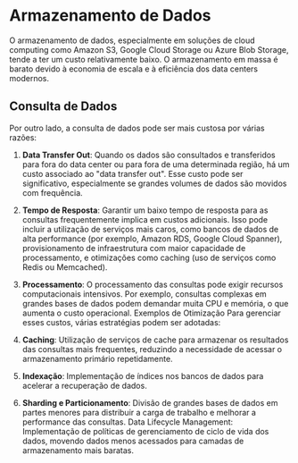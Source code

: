 # Armazenamento de Dados
O armazenamento de dados, especialmente em soluções de cloud computing como Amazon S3, Google Cloud Storage ou Azure Blob Storage, tende a ter um custo relativamente baixo. O armazenamento em massa é barato devido à economia de escala e à eficiência dos data centers modernos.

## Consulta de Dados
Por outro lado, a consulta de dados pode ser mais custosa por várias razões:

1. **Data Transfer Out**:
Quando os dados são consultados e transferidos para fora do data center ou para fora de uma determinada região, há um custo associado ao "data transfer out". Esse custo pode ser significativo, especialmente se grandes volumes de dados são movidos com frequência.

2. **Tempo de Resposta**:
Garantir um baixo tempo de resposta para as consultas frequentemente implica em custos adicionais. Isso pode incluir a utilização de serviços mais caros, como bancos de dados de alta performance (por exemplo, Amazon RDS, Google Cloud Spanner), provisionamento de infraestrutura com maior capacidade de processamento, e otimizações como caching (uso de serviços como Redis ou Memcached).

3. **Processamento**:
O processamento das consultas pode exigir recursos computacionais intensivos. Por exemplo, consultas complexas em grandes bases de dados podem demandar muita CPU e memória, o que aumenta o custo operacional.
Exemplos de Otimização
Para gerenciar esses custos, várias estratégias podem ser adotadas:

4. **Caching**:
Utilização de serviços de cache para armazenar os resultados das consultas mais frequentes, reduzindo a necessidade de acessar o armazenamento primário repetidamente.

5. **Indexação**:
Implementação de índices nos bancos de dados para acelerar a recuperação de dados.

6. **Sharding e Particionamento**:
Divisão de grandes bases de dados em partes menores para distribuir a carga de trabalho e melhorar a performance das consultas.
Data Lifecycle Management:
Implementação de políticas de gerenciamento de ciclo de vida dos dados, movendo dados menos acessados para camadas de armazenamento mais baratas.


